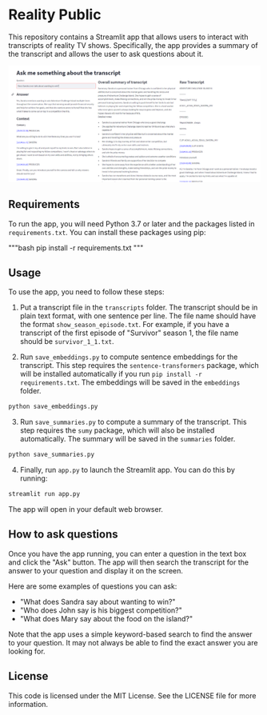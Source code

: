 # Reality Public

This repository contains a Streamlit app that allows users to interact with transcripts of reality TV shows. Specifically, the app provides a summary of the transcript and allows the user to ask questions about it.

![App Screenshot](app_screenshot.png)

## Requirements

To run the app, you will need Python 3.7 or later and the packages listed in `requirements.txt`. You can install these packages using pip:

"""bash
pip install -r requirements.txt
"""

## Usage

To use the app, you need to follow these steps:

1. Put a transcript file in the `transcripts` folder. The transcript should be in plain text format, with one sentence per line. The file name should have the format `show_season_episode.txt`. For example, if you have a transcript of the first episode of "Survivor" season 1, the file name should be `survivor_1_1.txt`.

2. Run `save_embeddings.py` to compute sentence embeddings for the transcript. This step requires the `sentence-transformers` package, which will be installed automatically if you run `pip install -r requirements.txt`. The embeddings will be saved in the `embeddings` folder.

```bash
python save_embeddings.py
```

3. Run `save_summaries.py` to compute a summary of the transcript. This step requires the `sumy` package, which will also be installed automatically. The summary will be saved in the `summaries` folder.

```bash
python save_summaries.py
```

4. Finally, run `app.py` to launch the Streamlit app. You can do this by running:

```bash
streamlit run app.py
```

The app will open in your default web browser.

## How to ask questions

Once you have the app running, you can enter a question in the text box and click the "Ask" button. The app will then search the transcript for the answer to your question and display it on the screen.

Here are some examples of questions you can ask:

- "What does Sandra say about wanting to win?"
- "Who does John say is his biggest competition?"
- "What does Mary say about the food on the island?"

Note that the app uses a simple keyword-based search to find the answer to your question. It may not always be able to find the exact answer you are looking for.

## License

This code is licensed under the MIT License. See the LICENSE file for more information.
